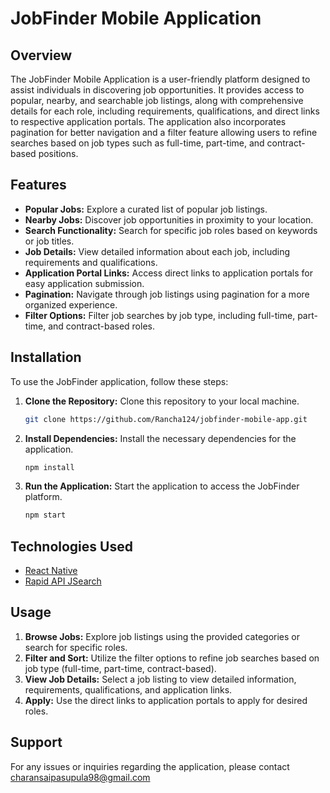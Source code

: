# JobFinder Mobile Application

## Overview

The JobFinder Mobile Application is a user-friendly platform designed to assist individuals in discovering job opportunities. It provides access to popular, nearby, and searchable job listings, along with comprehensive details for each role, including requirements, qualifications, and direct links to respective application portals. The application also incorporates pagination for better navigation and a filter feature allowing users to refine searches based on job types such as full-time, part-time, and contract-based positions.

## Features

- **Popular Jobs:** Explore a curated list of popular job listings.
- **Nearby Jobs:** Discover job opportunities in proximity to your location.
- **Search Functionality:** Search for specific job roles based on keywords or job titles.
- **Job Details:** View detailed information about each job, including requirements and qualifications.
- **Application Portal Links:** Access direct links to application portals for easy application submission.
- **Pagination:** Navigate through job listings using pagination for a more organized experience.
- **Filter Options:** Filter job searches by job type, including full-time, part-time, and contract-based roles.

## Installation

To use the JobFinder application, follow these steps:

1. **Clone the Repository:** Clone this repository to your local machine.
    ```bash
    git clone https://github.com/Rancha124/jobfinder-mobile-app.git
    ```

2. **Install Dependencies:** Install the necessary dependencies for the application.
    ```bash
    npm install
    ```

3. **Run the Application:** Start the application to access the JobFinder platform.
    ```bash
    npm start
    ```

## Technologies Used

- [React Native](https://reactnative.dev/)
- [Rapid API JSearch](https://rapidapi.com/letscrape-6bRBa3QguO5/api/jsearch/details)

## Usage

1. **Browse Jobs:** Explore job listings using the provided categories or search for specific roles.
2. **Filter and Sort:** Utilize the filter options to refine job searches based on job type (full-time, part-time, contract-based).
3. **View Job Details:** Select a job listing to view detailed information, requirements, qualifications, and application links.
4. **Apply:** Use the direct links to application portals to apply for desired roles.


## Support

For any issues or inquiries regarding the application, please contact charansaipasupula98@gmail.com
